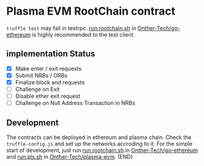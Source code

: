 # Plasma EVM RootChain contract

`truffle test` may fail in testrpc.  [run.rootchain.sh](https://github.com/Onther-Tech/go-ethereum/blob/master/run.rootchain.sh) in [Onther-Tech/go-ethereum](https://github.com/Onther-Tech/go-ethereum) is highly recommended to the test client.

## implementation Status

-   [x] Make enter / exit requests
-   [x] Submit NRBs / ORBs
-   [x] Finalize block and requests
-   [ ] Challenge on Exit
-   [ ] Disable ether exit request
-   [ ] Challenge on Null Address Transaction in NRBs

## Development

The contracts can be deployed in ethereum and plasma chain. Check the `truffle-config.js` and set up the networks accroding to it. For the simple start of development, just run [run.rootchain.sh](https://github.com/Onther-Tech/go-ethereum/blob/master/run.rootchain.sh) in [Onther-Tech/go-ethereum](https://github.com/Onther-Tech/go-ethereum) and [run.pls.sh](https://github.com/Onther-Tech/plasma-evm/blob/develop/run.pls.sh) in [Onther-Tech/plasma-evm](https://github.com/Onther-Tech/plasma-evm).
(END)
